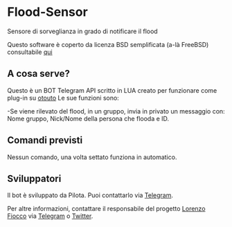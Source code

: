 # Flood-Sensor
Sensore di sorveglianza in grado di notificare il flood

Questo software è coperto da licenza BSD semplificata (a-là FreeBSD) consultabile [qui](https://github.com/IATAdev/Flood-Sensor/blob/master/LICENSE)

## A cosa serve?
Questo è un BOT Telegram API scritto in LUA creato per funzionare come plug-in su [otouto](https://github.com/topkecleon/otouto)
Le sue funzioni sono:

-Se viene rilevato del flood, in un gruppo, invia in privato un messaggio con: Nome gruppo, Nick/Nome della persona che flooda e ID.

## Comandi previsti
Nessun comando, una volta settato funziona in automatico.

## Sviluppatori
Il bot è sviluppato da Pilota. Puoi contattarlo via [Telegram](https://telegram.me/pilota).

Per altre informazioni, contattare il responsabile del progetto [Lorenzo Fiocco](https://github.com/lollofra) via [Telegram](https://telegram.me/Lorenzo) o [Twitter](https://twitter.com/Lorenzo_Fiocco).
